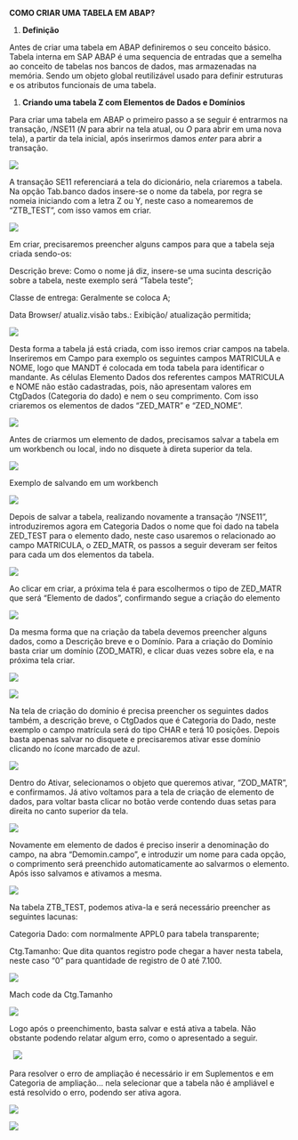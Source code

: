﻿**COMO CRIAR UMA TABELA EM ABAP?**

1. **Definição**

Antes de criar uma tabela em ABAP definiremos o seu conceito básico. Tabela interna em SAP ABAP é uma sequencia de entradas que a semelha ao conceito de tabelas nos bancos de dados, mas armazenadas na memória. Sendo um objeto global reutilizável usado para definir estruturas e os atributos funcionais de uma tabela.

1. **Criando uma tabela Z com Elementos de Dados e Domínios**

Para criar uma tabela em ABAP o primeiro passo a se seguir é entrarmos na transação, /NSE11 (*N* para abrir na tela atual, ou *O* para abrir em uma nova tela), a partir da tela inicial, após inserirmos damos *enter* para abrir a transação.

![](Aspose.Words.43df68b3-daad-4b0e-a6c6-9abe72ab621d.001.png)

A transação SE11 referenciará a tela do dicionário, nela criaremos a tabela. Na opção Tab.banco dados insere-se o nome da tabela, por regra se nomeia iniciando com a letra Z ou Y, neste caso a nomearemos de “ZTB\_TEST”, com isso vamos em criar.

![](Aspose.Words.43df68b3-daad-4b0e-a6c6-9abe72ab621d.002.png)

Em criar, precisaremos preencher alguns campos para que a tabela seja criada sendo-os:

Descrição breve: Como o nome já diz, insere-se uma sucinta descrição sobre a tabela, neste exemplo será “Tabela teste”;

Classe de entrega: Geralmente se coloca A;

Data Browser/ atualiz.visão tabs.: Exibição/ atualização permitida;



![](Aspose.Words.43df68b3-daad-4b0e-a6c6-9abe72ab621d.003.png)

Desta forma a tabela já está criada, com isso iremos criar campos na tabela. Inseriremos em Campo para exemplo os seguintes campos MATRICULA e NOME, logo que MANDT é colocada em toda tabela para identificar o mandante. As células Elemento Dados dos referentes campos MATRICULA e NOME não estão cadastradas, pois, não apresentam valores em CtgDados (Categoria do dado) e nem o seu comprimento. Com isso criaremos os elementos de dados “ZED\_MATR” e “ZED\_NOME”.

![](Aspose.Words.43df68b3-daad-4b0e-a6c6-9abe72ab621d.004.png)

Antes de criarmos um elemento de dados, precisamos salvar a tabela em um workbench ou local, indo no disquete à direta superior da tela.

![](Aspose.Words.43df68b3-daad-4b0e-a6c6-9abe72ab621d.005.png)

Exemplo de salvando em um workbench 

![](Aspose.Words.43df68b3-daad-4b0e-a6c6-9abe72ab621d.006.png)

Depois de salvar a tabela, realizando novamente a transação “/NSE11”, introduziremos agora em Categoria Dados o nome que foi dado na tabela ZED\_TEST para o elemento dado, neste caso usaremos o relacionado ao campo MATRICULA, o ZED\_MATR, os passos a seguir deveram ser feitos para cada um dos elementos da tabela. 



![](Aspose.Words.43df68b3-daad-4b0e-a6c6-9abe72ab621d.007.png)

Ao clicar em criar, a próxima tela é para escolhermos o tipo de ZED\_MATR que será “Elemento de dados”, confirmando segue a criação do elemento

![](Aspose.Words.43df68b3-daad-4b0e-a6c6-9abe72ab621d.008.png)


Da mesma forma que na criação da tabela devemos preencher alguns dados, como a Descrição breve e o Domínio. Para a criação do Domínio basta criar um domínio (ZOD\_MATR), e clicar duas vezes sobre ela, e na próxima tela criar.

![](Aspose.Words.43df68b3-daad-4b0e-a6c6-9abe72ab621d.009.png)



![](Aspose.Words.43df68b3-daad-4b0e-a6c6-9abe72ab621d.010.png)

Na tela de criação do domínio é precisa preencher os seguintes dados também, a descrição breve, o CtgDados que é Categoria do Dado, neste exemplo o campo matrícula será do tipo CHAR e terá 10 posições. Depois basta apenas salvar no disquete e precisaremos ativar esse domínio clicando no ícone marcado de azul. 

![](Aspose.Words.43df68b3-daad-4b0e-a6c6-9abe72ab621d.011.png)

Dentro do Ativar, selecionamos o objeto que queremos ativar, “ZOD\_MATR”, e confirmamos. Já ativo voltamos para a tela de criação de elemento de dados, para voltar basta clicar no botão verde contendo duas setas para direita no canto superior da tela. 

![](Aspose.Words.43df68b3-daad-4b0e-a6c6-9abe72ab621d.012.png)

Novamente em elemento de dados é preciso inserir a denominação do campo, na abra “Demomin.campo”, e introduzir um nome para cada opção, o comprimento será preenchido automaticamente ao salvarmos o elemento. Após isso salvamos e ativamos a mesma.

![](Aspose.Words.43df68b3-daad-4b0e-a6c6-9abe72ab621d.013.png)

Na tabela ZTB\_TEST, podemos ativa-la e será necessário preencher as seguintes lacunas:

Categoria Dado:  com normalmente APPL0 para tabela transparente;

Ctg.Tamanho: Que dita quantos registro pode chegar a haver nesta tabela, neste caso “0” para quantidade de registro de 0 até 7.100.

![](Aspose.Words.43df68b3-daad-4b0e-a6c6-9abe72ab621d.014.png)

Mach code da Ctg.Tamanho

![](Aspose.Words.43df68b3-daad-4b0e-a6c6-9abe72ab621d.015.png)

Logo após o preenchimento, basta salvar e está ativa a tabela. Não obstante podendo relatar algum erro, como o apresentado a seguir.

` `![](Aspose.Words.43df68b3-daad-4b0e-a6c6-9abe72ab621d.016.png)

Para resolver o erro de ampliação é necessário ir em Suplementos e em Categoria de ampliação... nela selecionar que a tabela não é ampliável e está resolvido o erro, podendo ser ativa agora.    

![](Aspose.Words.43df68b3-daad-4b0e-a6c6-9abe72ab621d.017.png)

![](Aspose.Words.43df68b3-daad-4b0e-a6c6-9abe72ab621d.018.png)
